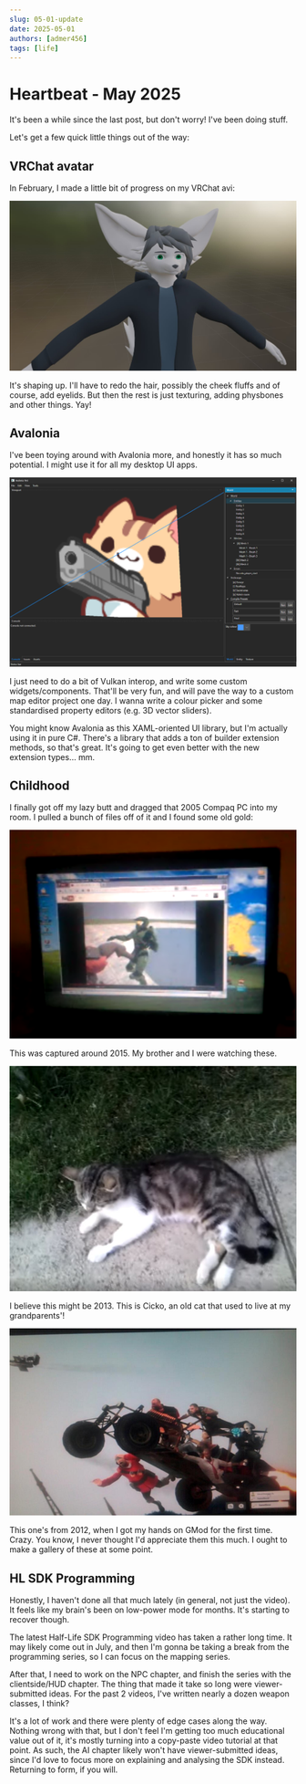 ```yaml
---
slug: 05-01-update
date: 2025-05-01
authors: [admer456]
tags: [life]
---
```


# Heartbeat - May 2025

It's been a while since the last post, but don't worry! I've been doing stuff.

<!-- truncate -->

Let's get a few quick little things out of the way:

## VRChat avatar

In February, I made a little bit of progress on my VRChat avi:

![](../../img/2025_vrc_avi1.jpg)

It's shaping up. I'll have to redo the hair, possibly the cheek fluffs and of course, add eyelids. But then the rest is just texturing, adding physbones and other things. Yay!

## Avalonia

I've been toying around with Avalonia more, and honestly it has so much potential. I might use it for all my desktop UI apps.

![](../../img/2025_avalonia.png)

I just need to do a bit of Vulkan interop, and write some custom widgets/components. That'll be very fun, and will pave the way to a custom map editor project one day. I wanna write a colour picker and some standardised property editors (e.g. 3D vector sliders).

You might know Avalonia as this XAML-oriented UI library, but I'm actually using it in pure C#. There's a library that adds a ton of builder extension methods, so that's great. It's going to get even better with the new extension types... mm.

## Childhood

I finally got off my lazy butt and dragged that 2005 Compaq PC into my room. I pulled a bunch of files off of it and I found some old gold:

![](../../img/2025_history1.png)

This was captured around 2015. My brother and I were watching these.

![](../../img/2025_history2.jpg)

I believe this might be 2013. This is Cicko, an old cat that used to live at my grandparents'!

![](../../img/2025_history3.jpg)

This one's from 2012, when I got my hands on GMod for the first time. Crazy. You know, I never thought I'd appreciate them this much. I ought to make a gallery of these at some point.

## HL SDK Programming

Honestly, I haven't done all that much lately (in general, not just the video). It feels like my brain's been on low-power mode for months. It's starting to recover though.

The latest Half-Life SDK Programming video has taken a rather long time. It may likely come out in July, and then I'm gonna be taking a break from the programming series, so I can focus on the mapping series.

After that, I need to work on the NPC chapter, and finish the series with the clientside/HUD chapter. The thing that made it take so long were viewer-submitted ideas. For the past 2 videos, I've written nearly a dozen weapon classes, I think?

It's a lot of work and there were plenty of edge cases along the way. Nothing wrong with that, but I don't feel I'm getting too much educational value out of it, it's mostly turning into a copy-paste video tutorial at that point. As such, the AI chapter likely won't have viewer-submitted ideas, since I'd love to focus more on explaining and analysing the SDK instead. Returning to form, if you will.
